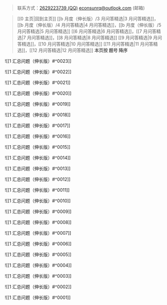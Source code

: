 > 联系方式：<a href="https://qm.qq.com/q/iA1sKuakak">2629223739 (QQ)</a> <a href="mailto:econsunrq@outlook.com">econsunrq@outlook.com (邮箱)</a>

> [[0 主页|回到主页]]
> [[b 月度（伸长版）/3 月问答精选|3 月问答精选]]，[[b 月度（伸长版）/4 月问答精选|4 月问答精选]]，[[b 月度（伸长版）/5 月问答精选|5 月问答精选]]
> [[6 月问答精选|6 月问答精选]]，[[7 月问答精选|7 月问答精选]]，[[8 月问答精选|8 月问答精选]]
> [[9 月问答精选|9 月问答精选]]，[[10 月问答精选|10 月问答精选]]
> [[11 月问答精选|11 月问答精选]]，[[12 月问答精选|12 月问答精选]]
> **本页按 题号 降序**

![[1 汇总问题（伸长版）#^0023]]

![[1 汇总问题（伸长版）#^0022]]

![[1 汇总问题（伸长版）#^0021]]

![[1 汇总问题（伸长版）#^0020]]

![[1 汇总问题（伸长版）#^0019]]

![[1 汇总问题（伸长版）#^0018]]

![[1 汇总问题（伸长版）#^0017]]

![[1 汇总问题（伸长版）#^0016]]

![[1 汇总问题（伸长版）#^0015]]

![[1 汇总问题（伸长版）#^0014]]

![[1 汇总问题（伸长版）#^0013]]

![[1 汇总问题（伸长版）#^0012]]

![[1 汇总问题（伸长版）#^0011]]

![[1 汇总问题（伸长版）#^0010]]

![[1 汇总问题（伸长版）#^0009]]

![[1 汇总问题（伸长版）#^0008]]

![[1 汇总问题（伸长版）#^0007]]

![[1 汇总问题（伸长版）#^0006]]

![[1 汇总问题（伸长版）#^0005]]

![[1 汇总问题（伸长版）#^0004]]

![[1 汇总问题（伸长版）#^0003]]

![[1 汇总问题（伸长版）#^0002]]

![[1 汇总问题（伸长版）#^0001]]

